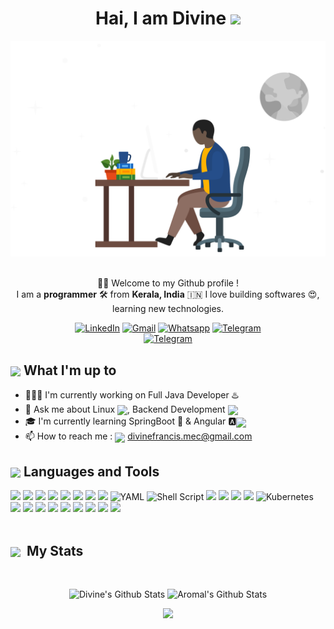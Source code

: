 <div align="center">
    <h1>Hai, I am <a  target="_blank">Divine</a> <img
            src="https://media.giphy.com/media/hvRJCLFzcasrR4ia7z/giphy.gif" width="32"></h1>
    <img alt="Developer Pic"
        src="programmer.svg" width="540"/>
    <br/><br/>
    <p>🙏🏻 Welcome to my Github profile !<br />
        I am a <b>programmer</b> 🛠️ from <b>Kerala, India</b> 🇮🇳
        I love building softwares 😍, learning new technologies. </p>
    <div>
        <a href="https://www.linkedin.com/in/divinefrancis948" target="_blank"><img alt="LinkedIn"
                src="https://img.shields.io/badge/linkedin-%230077B5.svg?&style=for-the-badge&logo=linkedin&logoColor=white" /></a>
        <a href="mailto:divinefrancis948@gmail.com" target="_blank"><img alt="Gmail"
                src="https://img.shields.io/badge/-Gmail-D14836?style=for-the-badge&logo=Gmail&logoColor=white" /></a>
        <a href="https://wa.me/8921942927/" target="_blank"><img alt="Whatsapp"
                src="https://img.shields.io/badge/WhatsApp-25D366?style=for-the-badge&logo=whatsapp&logoColor=white" /></a>
        <a href="https://t.me/x_Divine_Francis_x"><img alt="Telegram"
                src="https://img.shields.io/badge/telegram-%232CA5E0.svg?&style=for-the-badge&logo=telegram&logoColor=white"></a><br>
        <a href="https://t.me/x_Divine_Francis_x"><img alt="Telegram"
                src="https://komarev.com/ghpvc/?username=divinefrancis948"></a><br> 
    </div>
</div>

<div>
    <div>
        <h2><img align="center"
                src="https://emojis.slackmojis.com/emojis/images/1584726375/8272/blob-cool.gif?1584726375" width="28" />
            What I'm up to</h2>
        <ul>
            <li> 👨🏻‍💻 I'm currently working on Full Java Developer ♨️</li>
            <li> 💬 Ask me about Linux <img align="center"
                    src="https://emojis.slackmojis.com/emojis/images/1593980850/9611/linux.png?1593980850"
                    width="16" />, Backend Development <img align="center"
                    src="https://emojis.slackmojis.com/emojis/images/1493026598/2124/android.png?1493026598"
                    width="16" /></li>
            <li> 🎓 I'm currently learning SpringBoot 🍃 & Angular 🅰<img align="center"
                    src="[https://emojis.slackmojis.com/emojis/images/1643514044/31/ruby.png?1643514044](https://emojis.slackmojis.com/emojis/images/1643514073/291/golang.png?1643514073)" width="16" /></li>
            <li>📫 How to reach me : <img align="center"
                    src="https://emojis.slackmojis.com/emojis/images/1622508200/42507/email_open.png?1622508200" width="20" />
                <a href="mailto:divinefrancis.mec@gmail.com" target="_blank">divinefrancis.mec@gmail.com</a></li>
        </ul>
    </div>



<div align="left">
        <h2><img src="https://emojis.slackmojis.com/emojis/images/1471045863/884/ninja.gif?1471045863" align="center"
                width="40" /> Languages and Tools</h2>
        <img src="https://img.shields.io/badge/javascript%20-%23323330.svg?&style=for-the-badge&logo=javascript&logoColor=%23F7DF1E"/>
        <!-- <img src="https://img.shields.io/badge/Ruby-CC342D?style=for-the-badge&logo=ruby&logoColor=white"/> -->
        <img src="https://img.shields.io/badge/go-%2300ADD8.svg?style=for-the-badge&logo=go&logoColor=white"/>
        <img src="https://img.shields.io/badge/TypeScript-007ACC?style=for-the-badge&logo=typescript&logoColor=white"/>
<img src="https://img.shields.io/badge/Python-FFD43B?style=for-the-badge&logo=python&logoColor=darkgreen"/>
<img src="https://img.shields.io/badge/java-%23ED8B00.svg?&style=for-the-badge&logo=java&logoColor=white"/>
<img src="https://img.shields.io/badge/c%20-%2300599C.svg?&style=for-the-badge&logo=c&logoColor=white"/>
<img src="https://img.shields.io/badge/html5%20-%23E34F26.svg?&style=for-the-badge&logo=html5&logoColor=white"/>
<img src="https://img.shields.io/badge/css3%20-%231572B6.svg?&style=for-the-badge&logo=css3&logoColor=white"/>
    <!-- <img src="https://img.shields.io/badge/Solidity-%23363636.svg?style=for-the-badge&logo=solidity&logoColor=white" alt="Solidity"/> -->
    <img src="https://img.shields.io/badge/yaml-%23ffffff.svg?style=for-the-badge&logo=yaml&logoColor=white" alt="YAML"/>
    <img src="https://img.shields.io/badge/shell_script-%23121011.svg?style=for-the-badge&logo=gnu-bash&logoColor=white" alt="Shell Script"/>
<!-- <img src="https://img.shields.io/badge/php-%23777BB4.svg?style=for-the-badge&logo=php&logoColor=white" alt="PHP"/> -->
<img src="https://img.shields.io/badge/git%20-%23F05033.svg?&style=for-the-badge&logo=git&logoColor=white"/>
<img src="https://img.shields.io/badge/github%20-%23121011.svg?&style=for-the-badge&logo=github&logoColor=white"/>
<!-- <img src="https://img.shields.io/badge/node.js%20-%2343853D.svg?&style=for-the-badge&logo=node.js&logoColor=white"/> -->
    <!-- <img src="https://img.shields.io/badge/Ruby_on_Rails-CC0000?style=for-the-badge&logo=ruby-on-rails&logoColor=white"/> -->
    <!-- <img src="https://img.shields.io/badge/Express.js-000000?style=for-the-badge&logo=express&logoColor=white"/> -->
    <img src="https://img.shields.io/badge/Postman-FF6C37?style=for-the-badge&logo=Postman&logoColor=white"/>
    <!-- <img src="https://img.shields.io/badge/redis-%23DD0031.svg?&style=for-the-badge&logo=redis&logoColor=white"/> -->
    <!-- <img src="https://img.shields.io/badge/MongoDB-4EA94B?style=for-the-badge&logo=mongodb&logoColor=white"/> -->
    <img src="https://img.shields.io/badge/docker-%230db7ed.svg?style=for-the-badge&logo=docker&logoColor=white"/>
<img src="https://img.shields.io/badge/kubernetes-%23326ce5.svg?style=for-the-badge&logo=kubernetes&logoColor=white" alt="Kubernetes"/>
<!-- <img src="https://img.shields.io/badge/jenkins-%232C5263.svg?style=for-the-badge&logo=jenkins&logoColor=white" alt="Jenkins"/> -->
<!-- <img src="https://img.shields.io/badge/nginx-%23009639.svg?style=for-the-badge&logo=nginx&logoColor=white" alt="Nginx"/> -->
<!-- <img src="https://img.shields.io/badge/-selenium-%2343B02A?style=for-the-badge&logo=selenium&logoColor=white" alt="Selenium"/> -->
<!-- <img src="https://img.shields.io/badge/-jest-%23C21325?style=for-the-badge&logo=jest&logoColor=white" alt="Jest"/> -->

<!-- <img src="https://img.shields.io/badge/markdown-%23000000.svg?&style=for-the-badge&logo=markdown&logoColor=white"/>
    <img src="https://img.shields.io/badge/next.js-000000?style=for-the-badge&logo=nextdotjs&logoColor=white"/> -->
<img src="https://img.shields.io/badge/Bootstrap-563D7C?style=for-the-badge&logo=bootstrap&logoColor=white"/>
    <img src="https://img.shields.io/badge/Tailwind_CSS-38B2AC?style=for-the-badge&logo=tailwind-css&logoColor=white"/>
<img src="https://img.shields.io/badge/MySQL-00000F?style=for-the-badge&logo=mysql&logoColor=white"/>
<img src="https://img.shields.io/badge/npm-CB3837?style=for-the-badge&logo=npm&logoColor=white"/>
<!-- <img src="https://img.shields.io/badge/Yarn-2C8EBB?style=for-the-badge&logo=yarn&logoColor=white"/> -->
<!-- <img src="https://img.shields.io/badge/Amazon_AWS-232F3E?style=for-the-badge&logo=amazon-aws&logoColor=white"/> -->
<!-- <img src="https://img.shields.io/badge/Vercel-000000?style=for-the-badge&logo=vercel&logoColor=white"/> -->
<!-- <img src="https://img.shields.io/badge/Heroku-430098?style=for-the-badge&logo=heroku&logoColor=white"/> -->
<img src="https://img.shields.io/badge/Brave-FF1B2D?style=for-the-badge&logo=Brave&logoColor=white"/>

<img src="https://img.shields.io/badge/Visual_Studio_Code-0078D4?style=for-the-badge&logo=visual%20studio%20code&logoColor=white"/>
<img src="https://img.shields.io/badge/Visual_Studio-5C2D91?style=for-the-badge&logo=visual%20studio&logoColor=white"/>
<img src="https://img.shields.io/badge/sublime_text-%23575757.svg?&style=for-the-badge&logo=sublime-text&logoColor=important"/> 
<!-- <img src="https://img.shields.io/badge/Figma-F24E1E?style=for-the-badge&logo=figma&logoColor=white"/> -->
<img src="https://img.shields.io/badge/Canva-%2300C4CC.svg?&style=for-the-badge&logo=Canva&logoColor=white"/>
  </div>






<br />


<div align="left">
        <h2><img width="30" align="center"
                src="https://emojis.slackmojis.com/emojis/images/1471045834/769/bike.gif?1471045834" /> &nbsp;My Stats
        </h2>
    </div>
    <br />
    <div>
            <p align="center">
                <img height="160" alt="Divine's Github Stats"
                    src="https://github-readme-stats.vercel.app/api?username=divinefrancis948&theme=nightowl&show_icons=true&hide_border=false&count_private=true" />
                <img alt="Aromal's Github Stats" height="160"
                    src="https://github-readme-stats.vercel.app/api/top-langs/?username=divinefrancis948&theme=nightowl&show_icons=true&hide_border=false&layout=compact" />
            </p>  
<p align="center">
  <a href="#">
    <img src="https://github-readme-streak-stats.herokuapp.com/?user=divinefrancis948&theme=nightowl&hide_border=false"/>
  </a>
</p>
    </div>
    

</p>


</div>


 
 
